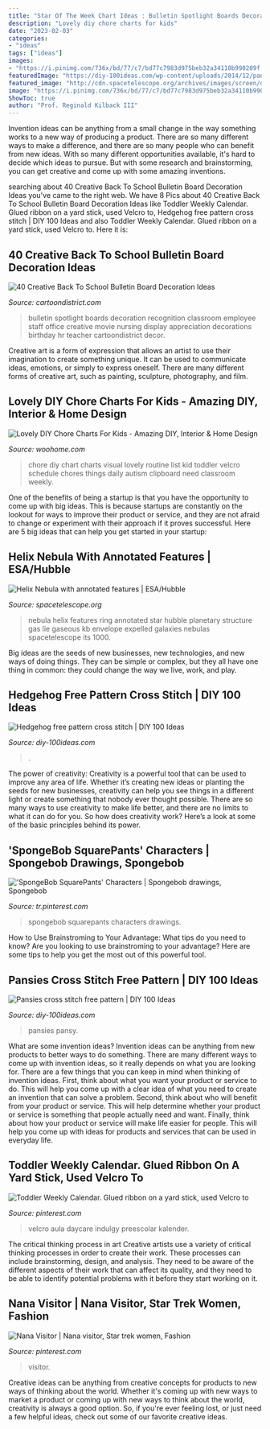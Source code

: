 ```yaml
---
title: "Star Of The Week Chart Ideas : Bulletin Spotlight Boards Decoration Recognition Classroom Employee Staff Office Creative Movie Nursing Display Appreciation Decorations Birthday Hr Teacher Cartoondistrict Decor"
description: "Lovely diy chore charts for kids"
date: "2023-02-03"
categories:
- "ideas"
tags: ["ideas"]
images:
- "https://i.pinimg.com/736x/bd/77/c7/bd77c7983d975beb32a34110b990209f.jpg"
featuredImage: "https://diy-100ideas.com/wp-content/uploads/2014/12/pansy-cross-stitch-pattern-free-3.jpg"
featured_image: "http://cdn.spacetelescope.org/archives/images/screen/opo0432e.jpg"
image: "https://i.pinimg.com/736x/bd/77/c7/bd77c7983d975beb32a34110b990209f.jpg"
ShowToc: true
author: "Prof. Reginald Kilback III"
---
```



Invention ideas can be anything from a small change in the way something works to a new way of producing a product. There are so many different ways to make a difference, and there are so many people who can benefit from new ideas. With so many different opportunities available, it's hard to decide which ideas to pursue. But with some research and brainstorming, you can get creative and come up with some amazing inventions.

	

		
searching about 40 Creative Back To School Bulletin Board Decoration Ideas you've came to the right web. We have 8 Pics about 40 Creative Back To School Bulletin Board Decoration Ideas like Toddler Weekly Calendar. Glued ribbon on a yard stick, used Velcro to, Hedgehog free pattern cross stitch | DIY 100 Ideas and also Toddler Weekly Calendar. Glued ribbon on a yard stick, used Velcro to. Here it is:
		
    
## 40 Creative Back To School Bulletin Board Decoration Ideas

<img loading=lazy src="http://www.cartoondistrict.com/wp-content/uploads/2018/09/Back-To-School-Bulletin-Board-Decoration-Ideas3.jpg" onerror="this.onerror=null;this.src='https://tse2.mm.bing.net/th?id=OIP.rotLiMiXf5gVE69Tksi-OwHaJ4&amp;pid=15.1';" alt="40 Creative Back To School Bulletin Board Decoration Ideas">

_Source: cartoondistrict.com_

>bulletin spotlight boards decoration recognition classroom employee staff office creative movie nursing display appreciation decorations birthday hr teacher cartoondistrict decor. 

	

Creative art is a form of expression that allows an artist to use their imagination to create something unique. It can be used to communicate ideas, emotions, or simply to express oneself. There are many different forms of creative art, such as painting, sculpture, photography, and film.

    
## Lovely DIY Chore Charts For Kids - Amazing DIY, Interior &amp; Home Design

<img loading=lazy src="http://www.woohome.com/wp-content/uploads/2016/02/chore-chart-diy-for-kid-12.jpg" onerror="this.onerror=null;this.src='https://tse3.mm.bing.net/th?id=OIP.WF-a56hXG3MJhe5bpo58jwHaKo&amp;pid=15.1';" alt="Lovely DIY Chore Charts For Kids - Amazing DIY, Interior &amp; Home Design">

_Source: woohome.com_

>chore diy chart charts visual lovely routine list kid toddler velcro schedule chores things daily autism clipboard need classroom weekly. 

	

One of the benefits of being a startup is that you have the opportunity to come up with big ideas. This is because startups are constantly on the lookout for ways to improve their product or service, and they are not afraid to change or experiment with their approach if it proves successful. Here are 5 big ideas that can help you get started in your startup: 

    
## Helix Nebula With Annotated Features | ESA/Hubble

<img loading=lazy src="http://cdn.spacetelescope.org/archives/images/screen/opo0432e.jpg" onerror="this.onerror=null;this.src='https://tse4.mm.bing.net/th?id=OIP.cI4PDucaIafnC2JwXL422QHaGX&amp;pid=15.1';" alt="Helix Nebula with annotated features | ESA/Hubble">

_Source: spacetelescope.org_

>nebula helix features ring annotated star hubble planetary structure gas lie gaseous kb envelope expelled galaxies nebulas spacetelescope its 1000. 

	

Big ideas are the seeds of new businesses, new technologies, and new ways of doing things. They can be simple or complex, but they all have one thing in common: they could change the way we live, work, and play.

    
## Hedgehog Free Pattern Cross Stitch | DIY 100 Ideas

<img loading=lazy src="https://diy-100ideas.com/wp-content/uploads/2015/01/hedgehog-free-pattern-cross-stitch-3.jpg" onerror="this.onerror=null;this.src='https://tse2.mm.bing.net/th?id=OIP.bH4Dm6roz9IjoQ-jI3MjmQHaMJ&amp;pid=15.1';" alt="Hedgehog free pattern cross stitch | DIY 100 Ideas">

_Source: diy-100ideas.com_

>. 

	

The power of creativity:
Creativity is a powerful tool that can be used to improve any area of life. Whether it’s creating new ideas or planting the seeds for new businesses, creativity can help you see things in a different light or create something that nobody ever thought possible. There are so many ways to use creativity to make life better, and there are no limits to what it can do for you. So how does creativity work? Here’s a look at some of the basic principles behind its power.

    
## &#039;SpongeBob SquarePants&#039; Characters | Spongebob Drawings, Spongebob

<img loading=lazy src="https://i.pinimg.com/736x/bd/77/c7/bd77c7983d975beb32a34110b990209f.jpg" onerror="this.onerror=null;this.src='https://tse2.mm.bing.net/th?id=OIP.WgyiFgzwaUUw6s5BxJkTcwHaJ5&amp;pid=15.1';" alt="&#039;SpongeBob SquarePants&#039; Characters | Spongebob drawings, Spongebob">

_Source: tr.pinterest.com_

>spongebob squarepants characters drawings. 

	

How to Use Brainstroming to Your Advantage: What tips do you need to know?
Are you looking to use brainstroming to your advantage? Here are some tips to help you get the most out of this powerful tool.

    
## Pansies Cross Stitch Free Pattern | DIY 100 Ideas

<img loading=lazy src="https://diy-100ideas.com/wp-content/uploads/2014/12/pansy-cross-stitch-pattern-free-3.jpg" onerror="this.onerror=null;this.src='https://tse2.mm.bing.net/th?id=OIP.mGESZt_MKv1VYWWLcjIL0AHaFk&amp;pid=15.1';" alt="Pansies cross stitch free pattern | DIY 100 Ideas">

_Source: diy-100ideas.com_

>pansies pansy. 

	

What are some invention ideas?
Invention ideas can be anything from new products to better ways to do something. There are many different ways to come up with invention ideas, so it really depends on what you are looking for. There are a few things that you can keep in mind when thinking of invention ideas. 
First, think about what you want your product or service to do. This will help you come up with a clear idea of what you need to create an invention that can solve a problem. Second, think about who will benefit from your product or service. This will help determine whether your product or service is something that people actually need and want. Finally, think about how your product or service will make life easier for people. This will help you come up with ideas for products and services that can be used in everyday life.

    
## Toddler Weekly Calendar. Glued Ribbon On A Yard Stick, Used Velcro To

<img loading=lazy src="https://i.pinimg.com/736x/2a/fd/20/2afd20fc61b2a047af9a94165fe0bd47--toddler-calendar-kids-calendar.jpg?b=t" onerror="this.onerror=null;this.src='https://tse1.mm.bing.net/th?id=OIP.bsChMb6JFJC5pR-XMDkv0AHaJ6&amp;pid=15.1';" alt="Toddler Weekly Calendar. Glued ribbon on a yard stick, used Velcro to">

_Source: pinterest.com_

>velcro aula daycare indulgy preescolar kalender. 

	

The critical thinking process in art
Creative artists use a variety of critical thinking processes in order to create their work. These processes can include brainstorming, design, and analysis. They need to be aware of the different aspects of their work that can affect its quality, and they need to be able to identify potential problems with it before they start working on it.

    
## Nana Visitor | Nana Visitor, Star Trek Women, Fashion

<img loading=lazy src="https://i.pinimg.com/736x/4f/bf/68/4fbf68362fb0ca0ad96498f9223200db.jpg" onerror="this.onerror=null;this.src='https://tse3.mm.bing.net/th?id=OIP.V0sa2H9N4y1NNCHIiyCQ7AHaLD&amp;pid=15.1';" alt="Nana Visitor | Nana visitor, Star trek women, Fashion">

_Source: pinterest.com_

>visitor. 

	

Creative ideas can be anything from creative concepts for products to new ways of thinking about the world. Whether it's coming up with new ways to market a product or coming up with new ways to think about the world, creativity is always a good option. So, if you're ever feeling lost, or just need a few helpful ideas, check out some of our favorite creative ideas.

